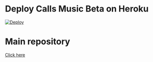 # Deploy Calls Music Beta on Heroku

[![Deploy](https://www.herokucdn.com/deploy/button.svg)](https://heroku.com/deploy?template=https://github.com/pinurun/xzonemsc/)

# Main repository

[Click here](https://github.com/pinurun/xzone)

